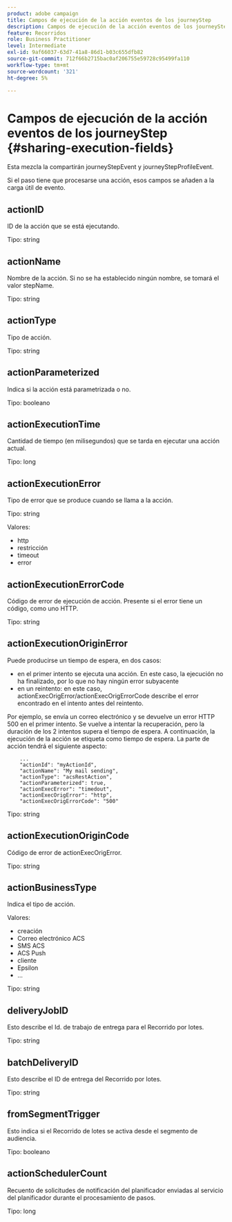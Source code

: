 ```yaml
---
product: adobe campaign
title: Campos de ejecución de la acción eventos de los journeyStep
description: Campos de ejecución de la acción eventos de los journeyStep
feature: Recorridos
role: Business Practitioner
level: Intermediate
exl-id: 9af66037-63d7-41a8-86d1-b03c655dfb82
source-git-commit: 712f66b2715bac0af206755e59728c95499fa110
workflow-type: tm+mt
source-wordcount: '321'
ht-degree: 5%

---
```


# Campos de ejecución de la acción eventos de los journeyStep {#sharing-execution-fields}

Esta mezcla la compartirán journeyStepEvent y journeyStepProfileEvent.

Si el paso tiene que procesarse una acción, esos campos se añaden a la carga útil de evento.

## actionID

ID de la acción que se está ejecutando.

Tipo: string

## actionName

Nombre de la acción. Si no se ha establecido ningún nombre, se tomará el valor stepName.

Tipo: string

## actionType

Tipo de acción.

Tipo: string

## actionParameterized

Indica si la acción está parametrizada o no.

Tipo: booleano

## actionExecutionTime

Cantidad de tiempo (en milisegundos) que se tarda en ejecutar una acción actual.

Tipo: long

## actionExecutionError

Tipo de error que se produce cuando se llama a la acción.

Tipo: string

Valores:
* http
* restricción
* timeout
* error

## actionExecutionErrorCode

Código de error de ejecución de acción. Presente si el error tiene un código, como uno HTTP.

Tipo: string

## actionExecutionOriginError

Puede producirse un tiempo de espera, en dos casos:

* en el primer intento se ejecuta una acción. En este caso, la ejecución no ha finalizado, por lo que no hay ningún error subyacente
* en un reintento: en este caso, actionExecOrigError/actionExecOrigErrorCode describe el error encontrado en el intento antes del reintento.

Por ejemplo, se envía un correo electrónico y se devuelve un error HTTP 500 en el primer intento. Se vuelve a intentar la recuperación, pero la duración de los 2 intentos supera el tiempo de espera. A continuación, la ejecución de la acción se etiqueta como tiempo de espera. La parte de acción tendrá el siguiente aspecto:

```
    ...
    "actionId": "myActionId",
    "actionName": "My mail sending",
    "actionType": "acsRestAction",
    "actionParameterized": true,
    "actionExecError": "timedout",
    "actionExecOrigError": "http",
    "actionExecOrigErrorCode": "500"
```

Tipo: string

## actionExecutionOriginCode

Código de error de actionExecOrigError.

Tipo: string

## actionBusinessType

Indica el tipo de acción.

Valores:

* creación
* Correo electrónico ACS
* SMS ACS
* ACS Push
* cliente
* Epsilon
* ...

Tipo: string

## deliveryJobID

Esto describe el Id. de trabajo de entrega para el Recorrido por lotes.

Tipo: string

## batchDeliveryID

Esto describe el ID de entrega del Recorrido por lotes.

Tipo: string

## fromSegmentTrigger

Esto indica si el Recorrido de lotes se activa desde el segmento de audiencia.

Tipo: booleano

## actionSchedulerCount

Recuento de solicitudes de notificación del planificador enviadas al servicio del planificador durante el procesamiento de pasos.

Tipo: long
